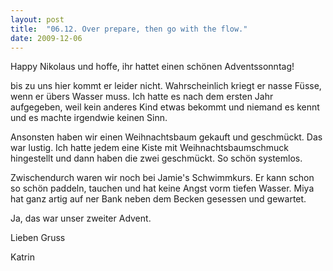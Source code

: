 ```yaml
---
layout: post
title:  "06.12. Over prepare, then go with the flow."
date: 2009-12-06
---
```

Happy Nikolaus und hoffe, ihr hattet einen schönen Adventssonntag!


bis zu uns hier kommt er leider nicht. Wahrscheinlich kriegt er nasse Füsse, wenn er übers Wasser muss. Ich hatte es nach dem ersten Jahr aufgegeben, weil kein anderes Kind etwas bekommt und niemand es kennt und es machte irgendwie keinen Sinn. 



Ansonsten haben wir einen Weihnachtsbaum gekauft und geschmückt. Das war lustig. Ich hatte jedem eine Kiste mit Weihnachtsbaumschmuck hingestellt und dann haben die zwei geschmückt. So schön systemlos. 



Zwischendurch waren wir noch bei Jamie's Schwimmkurs. Er kann schon so schön paddeln, tauchen und hat keine Angst vorm tiefen Wasser. Miya hat ganz artig auf ner Bank neben dem Becken gesessen und gewartet. 



Ja, das war unser zweiter Advent.



Lieben Gruss

Katrin

